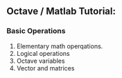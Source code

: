 ## Octave / Matlab Tutorial:
### Basic Operations
1. Elementary math operqations.
2. Logical operations    
3. Octave variables
4. Vector and matrices
